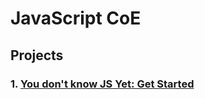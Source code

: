 # JavaScript CoE

## Projects

### 1. [You don't know JS Yet: Get Started](https://github.com/Unosquare-CoE-JavaScript/osnam-manso/blob/main/YouDontKnowJSYet_GetStarted/What%20is%20JS.md)
